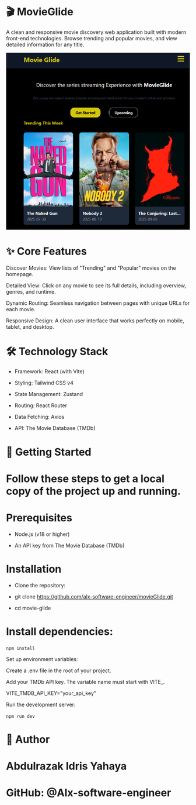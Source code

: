 # 🎬 MovieGlide

A clean and responsive movie discovery web application built with modern front-end technologies. Browse trending and popular movies, and view detailed information for any title.

![Screenshot of MovieGlide app](MyApp.PNG)

# ✨ Core Features
 Discover Movies: View lists of "Trending" and "Popular" movies on the homepage.

Detailed View: Click on any movie to see its full details, including overview, genres, and runtime.

Dynamic Routing: Seamless navigation between pages with unique URLs for each movie.

Responsive Design: A clean user interface that works perfectly on mobile, tablet, and desktop.

# 🛠️ Technology Stack

- Framework: React (with Vite)

- Styling: Tailwind CSS v4

- State Management: Zustand

- Routing: React Router

- Data Fetching: Axios

- API: The Movie Database (TMDb)

# 🚀 Getting Started

# Follow these steps to get a local copy of the project up and running.

# Prerequisites
- Node.js (v18 or higher)

- An API key from The Movie Database (TMDb)

# Installation

- Clone the repository:

- git clone https://github.com/alx-software-engineer/movieGlide.git

- cd movie-glide


# Install dependencies:

```npm install```

Set up environment variables:

Create a .env file in the root of your project.

Add your TMDb API key. The variable name must start with VITE_.

VITE_TMDB_API_KEY="your_api_key"

Run the development server:

`npm run dev`


# 👤 Author
# Abdulrazak Idris Yahaya

# GitHub: @Alx-software-engineer
